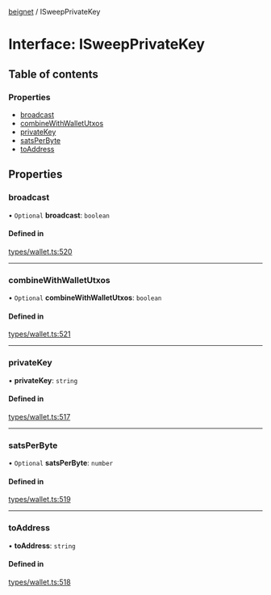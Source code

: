 [beignet](../README.md) / ISweepPrivateKey

# Interface: ISweepPrivateKey

## Table of contents

### Properties

- [broadcast](ISweepPrivateKey.md#broadcast)
- [combineWithWalletUtxos](ISweepPrivateKey.md#combinewithwalletutxos)
- [privateKey](ISweepPrivateKey.md#privatekey)
- [satsPerByte](ISweepPrivateKey.md#satsperbyte)
- [toAddress](ISweepPrivateKey.md#toaddress)

## Properties

### broadcast

• `Optional` **broadcast**: `boolean`

#### Defined in

[types/wallet.ts:520](https://github.com/synonymdev/beignet/blob/0e5dd24/src/types/wallet.ts#L520)

___

### combineWithWalletUtxos

• `Optional` **combineWithWalletUtxos**: `boolean`

#### Defined in

[types/wallet.ts:521](https://github.com/synonymdev/beignet/blob/0e5dd24/src/types/wallet.ts#L521)

___

### privateKey

• **privateKey**: `string`

#### Defined in

[types/wallet.ts:517](https://github.com/synonymdev/beignet/blob/0e5dd24/src/types/wallet.ts#L517)

___

### satsPerByte

• `Optional` **satsPerByte**: `number`

#### Defined in

[types/wallet.ts:519](https://github.com/synonymdev/beignet/blob/0e5dd24/src/types/wallet.ts#L519)

___

### toAddress

• **toAddress**: `string`

#### Defined in

[types/wallet.ts:518](https://github.com/synonymdev/beignet/blob/0e5dd24/src/types/wallet.ts#L518)
